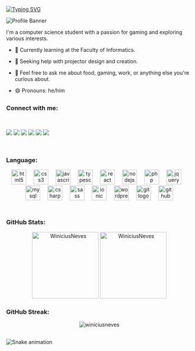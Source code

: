 <a href="https://linktr.ee/winiciusneves">
<img src="https://readme-typing-svg.demolab.com?font=Fira+Code&weight=1000&pause=1000&color=FFFFFF&center=true&vCenter=true&multiline=true&random=false&width=1000&height=65&lines=Winicius+Neves;majoring+in+computer+science" alt="Typing SVG" /></a>

![Profile Banner](banner.gif)

I'm a computer science student with a passion for gaming and exploring various interests.

- 🌱 Currently learning at the Faculty of Informatics.
  
- 🤔 Seeking help with projector design and creation.

- 💬 Feel free to ask me about food, gaming, work, or anything else you're curious about.

- 😄 Pronouns: he/him
  ##
### Connect with me:
<br>
<div> 
  
  <a href="https://www.instagram.com/winicius_neves/" target="_blank"><img src="https://img.shields.io/badge/-Instagram-%23E4405F?style=for-the-badge&logo=instagram&logoColor=white" target="_blank"></a>
 	<a href="https://www.linkedin.com/in/winicius-neves-4b9257268" target="_blank"><img src="https://img.shields.io/badge/LinkedIn-0077B5?style=for-the-badge&logo=linkedin&logoColor=white" target="_blank"></a>
  <a href="https://open.spotify.com/user/216uvwispazv76kqo2zzup44a?si=73a9b379e4ed4c6b&nd=1" target="_blank"><img src="https://img.shields.io/badge/Spotify-1ED760?&style=for-the-badge&logo=spotify&logoColor=white" target="_blank"></a> 
  <a href="https://linktr.ee/winiciusneves" target="_blank"><img src="https://img.shields.io/badge/linktree-39E09B?style=for-the-badge&logo=linktree&logoColor=white" target="_blank"></a>
  <a href ="mailto:winiciusdasilvaneves@gmail.com"><img src="https://img.shields.io/badge/-Gmail-%23333?style=for-the-badge&logo=gmail&logoColor=white" target="_blank"></a>
  <a href="https://steamcommunity.com/id/winiciusneves/" target="_blank"><img src="https://img.shields.io/badge/Steam-000000?style=for-the-badge&logo=steam&logoColor=white" target="_blank"></a> 
  
</div>

<br>

### Language:

<div align="center">
  <img src="https://cdn.jsdelivr.net/gh/devicons/devicon/icons/html5/html5-original.svg" height="40" alt="html5 logo"  />
  <img width="12" />
  <img src="https://cdn.jsdelivr.net/gh/devicons/devicon/icons/css3/css3-original.svg" height="40" alt="css3 logo"  />
  <img width="12" />
  <img src="https://cdn.jsdelivr.net/gh/devicons/devicon/icons/javascript/javascript-original.svg" height="40" alt="javascript logo"  />
  <img width="12" />
  <img src="https://cdn.jsdelivr.net/gh/devicons/devicon/icons/typescript/typescript-original.svg" height="40" alt="typescript logo"  />
  <img width="12" />
  <img src="https://cdn.jsdelivr.net/gh/devicons/devicon/icons/react/react-original.svg" height="40" alt="react logo"  />
  <img width="12" />
  <img src="https://cdn.jsdelivr.net/gh/devicons/devicon/icons/nodejs/nodejs-original.svg" height="40" alt="nodejs logo"  />
  <img width="12" />
  <img src="https://cdn.jsdelivr.net/gh/devicons/devicon/icons/php/php-original.svg" height="40" alt="php logo"  />
  <img width="12" />
  <img src="https://cdn.jsdelivr.net/gh/devicons/devicon/icons/jquery/jquery-original.svg" height="40" alt="jquery logo"  />
  <img width="12" />
  <img src="https://cdn.jsdelivr.net/gh/devicons/devicon/icons/mysql/mysql-original.svg" height="40" alt="mysql logo"  />
  <img width="12" />
  <img src="https://cdn.jsdelivr.net/gh/devicons/devicon/icons/csharp/csharp-original.svg" height="40" alt="csharp logo"  />
  <img width="12" />
  <img src="https://cdn.jsdelivr.net/gh/devicons/devicon/icons/sass/sass-original.svg" height="40" alt="sass logo"  />
  <img width="12" />
  <img src="https://cdn.jsdelivr.net/gh/devicons/devicon/icons/ionic/ionic-original.svg" height="40" alt="ionic logo"  />
  <img width="12" />
  <img src="https://cdn.jsdelivr.net/gh/devicons/devicon/icons/wordpress/wordpress-original.svg" height="40" alt="wordpress logo"  />
  <img width="12" />
  <img src="https://cdn.jsdelivr.net/gh/devicons/devicon/icons/git/git-original.svg" height="40" alt="git logo"  />
  <img width="12" />
  <img src="https://cdn.jsdelivr.net/gh/devicons/devicon/icons/github/github-original.svg" height="40" alt="github logo"  />
</div><br>


###

##

### GitHub Stats:

<div align="center";> 
  <img height="180px" src="https://github-readme-stats.vercel.app/api?username=WiniciusNeves&show_icons=true&theme=dark&title_color=5d25b1&text_color=ffffff&bg_color=000000&hide_border=true&locale=en" alt="WiniciusNeves"/>
  <img height="180px" src="https://github-readme-stats.vercel.app/api/top-langs?username=WiniciusNeves&show_icons=true&theme=dark&title_color=6125b1&text_color=ffffff&bg_color=000000&hide_border=true&locale=en&layout=compact&card_width=480&langs_count=200" alt="WiniciusNeves" />
</div>


###



### GitHub Streak:

<div align="center"> 
  <p><img src="https://github-readme-streak-stats.herokuapp.com/?user=winiciusneves&theme=dark" alt="winiciusneves" /></p>
</div>



###

##

<img src="https://raw.githubusercontent.com/WiniciusNeves/WiniciusNeves/output/snake.svg" alt="Snake animation" />

###
